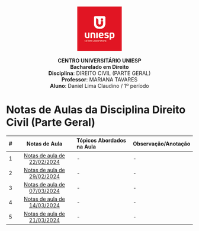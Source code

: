 <div align="center">

<p align="center"><img height="120" src="../../../figuras/LOGO_UNIESP.png"> </p>

<p align="center"><b>CENTRO UNIVERSITÁRIO UNIESP</b><br>
<b>Bacharelado em Direito</b><br>
<b>Disciplina</b>: DIREITO CIVIL (PARTE GERAL)<br>
<b>Professor</b>: MARIANA TAVARES<br>
<b>Aluno</b>: Daniel Lima Claudino / 1º período<br>
 </p>
</div>

# Notas de Aulas da Disciplina Direito Civil (Parte Geral)

|#|Notas de Aula|Tópicos Abordados na Aula|Observação/Anotação|
|:---:|:---:|:---|:---|
|1|[Notas de aula de 22/02/2024](./notas-de-aula-2024-02-22.md)|-|-|
|2|[Notas de aula de 29/02/2024](./notas-de-aula-2024-02-29.md)|-|-|
|3|[Notas de aula de 07/03/2024](./notas-de-aula-2024-03-07.md)|-|-|
|4|[Notas de aula de 14/03/2024](./notas-de-aula-2024-03-14.md)|-|-|
|5|[Notas de aula de 21/03/2024](./notas-de-aula-2024-03-21.md)|-|-|
